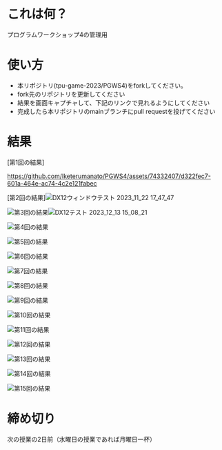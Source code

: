 # これは何？
プログラムワークショップ4の管理用

# 使い方

- 本リポジトリ(tpu-game-2023/PGWS4)をforkしてください。
- fork先のリポジトリを更新してください
- 結果を画面キャプチャして、下記のリンクで見れるようにしてください
- 完成したら本リポジトリのmainブランチにpull requestを投げてください

# 結果

[第1回の結果]

https://github.com/Iketerumanato/PGWS4/assets/74332407/d322fec7-601a-464e-ac74-4c2e121fabec



[第2回の結果]![DX12ウィンドウテスト 2023_11_22 17_47_47](https://github.com/Iketerumanato/PGWS4/assets/74332407/9d273c4f-2d7d-4dce-b503-4af0432ebb8b)


![第3回の結果]()![DX12テスト 2023_12_13 15_08_21](https://github.com/Iketerumanato/PGWS4/assets/74332407/5310fa10-366e-46d3-b80e-a2b567f37d23)


![第4回の結果](???.png)

![第5回の結果](???.png)

![第6回の結果](???.png)

![第7回の結果](???.png)

![第8回の結果](???.png)

![第9回の結果](???.png)

![第10回の結果](???.png)

![第11回の結果](???.png)

![第12回の結果](???.png)

![第13回の結果](???.png)

![第14回の結果](???.png)

![第15回の結果](???.png)

# 締め切り
次の授業の2日前（水曜日の授業であれば月曜日一杯）

